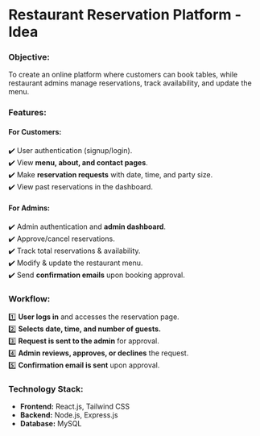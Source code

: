 

# Restaurant Reservation Platform - Idea  

### **Objective:**  
To create an online platform where customers can book tables, while restaurant admins manage reservations, track availability, and update the menu.  

### **Features:**  

#### **For Customers:**  
✔️ User authentication (signup/login).  
✔️ View **menu, about, and contact pages**.  
✔️ Make **reservation requests** with date, time, and party size.  
✔️ View past reservations in the dashboard.  

#### **For Admins:**  
✔️ Admin authentication and **admin dashboard**.  
✔️ Approve/cancel reservations.  
✔️ Track total reservations & availability.  
✔️ Modify & update the restaurant menu.  
✔️ Send **confirmation emails** upon booking approval.  

### **Workflow:**  

1️⃣ **User logs in** and accesses the reservation page.  
2️⃣ **Selects date, time, and number of guests.**  
3️⃣ **Request is sent to the admin** for approval.  
4️⃣ **Admin reviews, approves, or declines** the request.  
5️⃣ **Confirmation email is sent** upon approval.  

### **Technology Stack:**  
- **Frontend:** React.js, Tailwind CSS  
- **Backend:** Node.js, Express.js  
- **Database:** MySQL  

